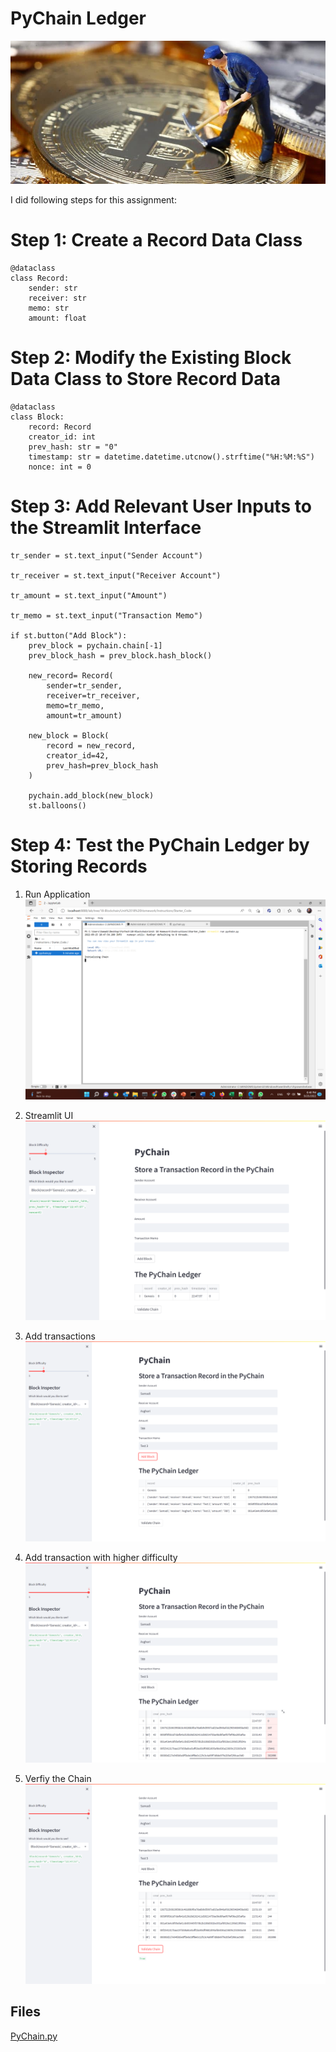 # PyChain Ledger

![alt=""](Images/Bitcoin-mining-2.jpg)

I did following steps for this assignment:
# Step 1: Create a Record Data Class
    @dataclass
    class Record:
        sender: str
        receiver: str
        memo: str
        amount: float 

# Step 2: Modify the Existing Block Data Class to Store Record Data

    @dataclass
    class Block:
        record: Record
        creator_id: int
        prev_hash: str = "0"
        timestamp: str = datetime.datetime.utcnow().strftime("%H:%M:%S")
        nonce: int = 0

# Step 3: Add Relevant User Inputs to the Streamlit Interface

    tr_sender = st.text_input("Sender Account")

    tr_receiver = st.text_input("Receiver Account")

    tr_amount = st.text_input("Amount")

    tr_memo = st.text_input("Transaction Memo")

    if st.button("Add Block"):
        prev_block = pychain.chain[-1]
        prev_block_hash = prev_block.hash_block()

        new_record= Record(
            sender=tr_sender,
            receiver=tr_receiver,
            memo=tr_memo,
            amount=tr_amount)

        new_block = Block(
            record = new_record, 
            creator_id=42,
            prev_hash=prev_block_hash
        )

        pychain.add_block(new_block)
        st.balloons()

# Step 4: Test the PyChain Ledger by Storing Records

1. Run Application 
![alt=""](Images/1.png)

2. Streamlit UI
![alt=""](Images/2.png)

3. Add transactions
![alt=""](Images/3.png)

4. Add transaction with higher difficulty 
![alt=""](Images/4.png)

5. Verfiy the Chain
![alt=""](Images/5.png)


## Files
[PyChain.py](PyChain.py)
